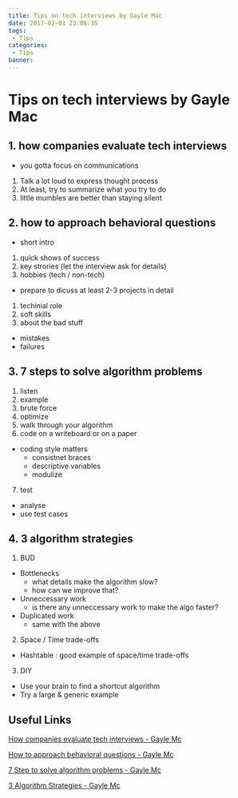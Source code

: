 ```yaml
---
title: Tips on tech interviews by Gayle Mac
date: 2017-02-01 23:08:35
tags:
 - Tips
categories:
 - Tips
banner:
---
```

# Tips on tech interviews by Gayle Mac

## 1. how companies evaluate tech interviews
 - you gotta focus on communications
1. Talk a lot loud to express thought process
2. At least, try to summarize what you try to do
3. little mumbles are better than staying silent

## 2. how to approach behavioral questions
 - short intro
1. quick shows of success
2. key strories (let the interview ask for details)
3. hobbies (tech / non-tech)

 - prepare to dicuss at least 2-3 projects in detail
1. techinial role
2. soft skills
3. about the bad stuff
 - mistakes
 - failures

## 3. 7 steps to solve algorithm problems
1. listen
2. example
3. brute force
4. optimize
5. walk through your algorithm
6. code on a writeboard or on a paper
 - coding style matters
   - consistnet braces
   - descriptive variables
   - modulize
7. test
 - analyse
 - use test cases

## 4. 3 algorithm strategies
1. BUD
 - Bottlenecks
    - what details make the algorithm slow?
    - how can we improve that?
 - Unneccessary work
    - is there any unneccessary work to make the algo faster?
 - Duplicated work
    - same with the above

2. Space / Time trade-offs
 - Hashtable : good example of space/time trade-offs

3. DIY
 - Use your brain to find a shortcut algorithm
 - Try a large & generic example

## Useful Links
[How companies evaluate tech interviews - Gayle Mc](https://www.youtube.com/watch?v=jxAWQN5t6wg)

[How to approach behavioral questions - Gayle Mc](https://www.youtube.com/watch?v=tZxNNKqxXnw)

[7 Step to solve algorithm problems - Gayle Mc](https://www.youtube.com/watch?v=GKgAVjJxh9w)

[3 Algorithm Strategies - Gayle Mc](https://www.youtube.com/watch?v=84UYVCluClQ)
